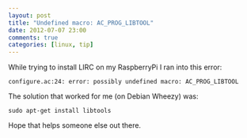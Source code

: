 ```yaml
---
layout: post
title: "Undefined macro: AC_PROG_LIBTOOL"
date: 2012-07-07 23:00
comments: true
categories: [linux, tip]
---
```


While trying to install LIRC on my RaspberryPi I ran into this error:

``configure.ac:24: error: possibly undefined macro: AC_PROG_LIBTOOL``

The solution that worked for me (on Debian Wheezy) was:

``sudo apt-get install libtools``

Hope that helps someone else out there.
